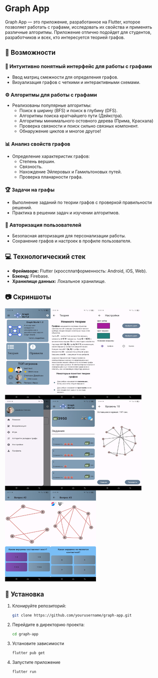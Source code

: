 # Graph App

Graph App — это приложение, разработанное на Flutter, которое позволяет работать с графами, исследовать их свойства и применять различные алгоритмы. Приложение отлично подойдет для студентов, разработчиков и всех, кто интересуется теорией графов.

## 📌 Возможности

### 🎨 Интуитивно понятный интерфейс для работы с графами
- Ввод матриц смежности для определения графов.
- Визуализация графов с четкими и интерактивными схемами.

### ⚙️ Алгоритмы для работы с графами
- Реализованы популярные алгоритмы:
  - Поиск в ширину (BFS) и поиск в глубину (DFS).
  - Алгоритмы поиска кратчайшего пути (Дейкстра).
  - Алгоритмы минимального остовного дерева (Прима, Краскала)
  - Проверка связности и поиск сильно связных компонент.
  - Обнаружение циклов и многое другое!

### 📊 Анализ свойств графов
- Определение характеристик графов:
  - Степень вершин.
  - Связность.
  - Нахождение Эйлеровых и Гамильтоновых путей.
  - Проверка планарности графа.

### 🏆 Задачи на графы
- Выполнение заданий по теории графов с проверкой правильности решений.
- Практика в решении задач и изучении алгоритмов.

### 🔐 Авторизация пользователей
- Безопасная авторизация для персонализации работы.
- Сохранение графов и настроек в профиле пользователя.

## 💻 Технологический стек

- **Фреймворк:** Flutter (кроссплатформенность: Android, iOS, Web).
- **Бэкенд:** Firebase.
- **Хранилище данных:** Локальное хранилище.

## 📷 Скриншоты

<div style="display: flex; flex-wrap: wrap; justify-content: space-beetwen gap: 20px;">
    <img src="assets/images/1.jpg" alt="Скриншот 1" width="150" height="300">
    <img src="assets/images/2.jpg" alt="Скриншот 2" width="150" height="300">
    <img src="assets/images/3.jpg" alt="Скриншот 3" width="150" height="300">
    <img src="assets/images/4.jpg" alt="Скриншот 4" width="150" height="300">
    <img src="assets/images/5.jpg" alt="Скриншот 5" width="150" height="300">
    <img src="assets/images/6.jpg" alt="Скриншот 6" width="150" height="300">
    <img src="assets/images/7.jpg" alt="Скриншот 7" width="150" height="300">
    <img src="assets/images/8.jpg" alt="Скриншот 8" width="150" height="300">
</div>


## 🚀 Установка

1. Клонируйте репозиторий:
   ```bash
   git clone https://github.com/yourusername/graph-app.git
2. Перейдите в директорию проекта:
   ```bash
   cd graph-app
3. Установите зависимости
   ```bash
   flutter pub get
4. Запустите приложение
   ```bash
   flutter run
